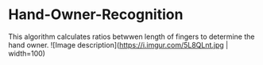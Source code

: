 # Hand-Owner-Recognition

This algorithm calculates ratios betwwen length of fingers to determine the hand owner.
![Image description](https://i.imgur.com/5L8QLnt.jpg | width=100)
